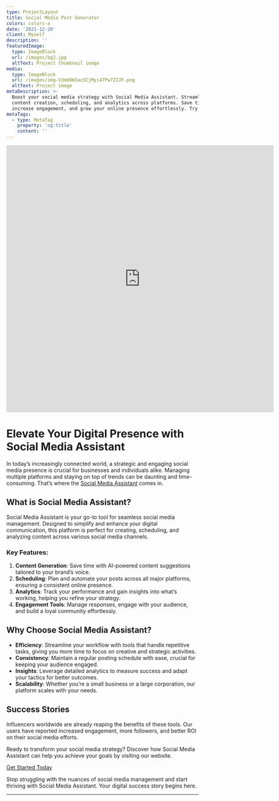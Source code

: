 ```yaml
---
type: ProjectLayout
title: Social Media Post Generator
colors: colors-a
date: '2021-12-20'
client: Myself
description: ''
featuredImage:
  type: ImageBlock
  url: /images/bg2.jpg
  altText: Project thumbnail image
media:
  type: ImageBlock
  url: /images/img-V3mU6W3az3CjMyi47Pw7ZIJF.png
  altText: Project image
metaDescription: >-
  Boost your social media strategy with Social Media Assistant. Streamline
  content creation, scheduling, and analytics across platforms. Save time,
  increase engagement, and grow your online presence effortlessly. Try it today!
metaTags:
  - type: MetaTag
    property: 'og:title'
    content: ''
---
```

<embed src="https://social-media-assistant-production.up.railway.app" width="700" height="700" align="centre">

# Elevate Your Digital Presence with Social Media Assistant

In today’s increasingly connected world, a strategic and engaging social media presence is crucial for businesses and individuals alike. Managing multiple platforms and staying on top of trends can be daunting and time-consuming. That’s where the [Social Media Assistant](https://social-media-assistant-production.up.railway.app/) comes in.

## What is Social Media Assistant?

Social Media Assistant is your go-to tool for seamless social media management. Designed to simplify and enhance your digital communication, this platform is perfect for creating, scheduling, and analyzing content across various social media channels.

### Key Features:

1.  **Content Generation**: Save time with AI-powered content suggestions tailored to your brand’s voice.
2.  **Scheduling**: Plan and automate your posts across all major platforms, ensuring a consistent online presence.
3.  **Analytics**: Track your performance and gain insights into what’s working, helping you refine your strategy.
4.  **Engagement Tools**: Manage responses, engage with your audience, and build a loyal community effortlessly.

## Why Choose Social Media Assistant?

*   **Efficiency**: Streamline your workflow with tools that handle repetitive tasks, giving you more time to focus on creative and strategic activities.
*   **Consistency**: Maintain a regular posting schedule with ease, crucial for keeping your audience engaged.
*   **Insights**: Leverage detailed analytics to measure success and adapt your tactics for better outcomes.
*   **Scalability**: Whether you’re a small business or a large corporation, our platform scales with your needs.

## Success Stories

Influencers worldwide are already reaping the benefits of these tools. Our users have reported increased engagement, more followers, and better ROI on their social media efforts.

Ready to transform your social media strategy? Discover how Social Media Assistant can help you achieve your goals by visiting our website.

[Get Started Today](https://social-media-assistant-production.up.railway.app/)

Stop struggling with the nuances of social media management and start thriving with Social Media Assistant. Your digital success story begins here.

***

